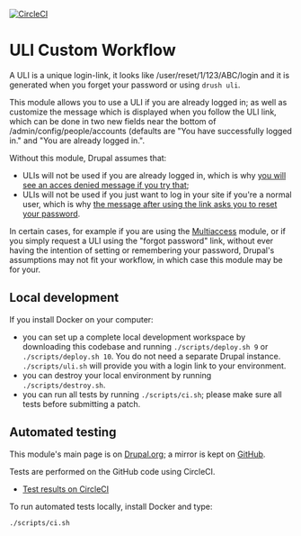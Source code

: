 [![CircleCI](https://dl.circleci.com/status-badge/img/gh/dcycle/uli_custom_workflow/tree/1.x.svg?style=svg)](https://dl.circleci.com/status-badge/redirect/gh/dcycle/uli_custom_workflow/tree/1.x)

ULI Custom Workflow
=====

A ULI is a unique login-link, it looks like /user/reset/1/123/ABC/login and it is generated when you forget your password or using `drush uli`.

This module allows you to use a ULI if you are already logged in; as well as customize the message which is displayed when you follow the ULI link, which can be done in two new fields near the bottom of /admin/config/people/accounts (defaults are "You have successfully logged in." and "You are already logged in.".

Without this module, Drupal assumes that:

* ULIs will not be used if you are already logged in, which is why [you will see an acces denied message if you try that](https://www.drupal.org/project/drupal/issues/3316655);
* ULIs will not be used if you just want to log in your site if you're a normal user, which is why [the message after using the link asks you to reset your password](https://www.drupal.org/project/drupal/issues/2969406).

In certain cases, for example if you are using the [Multiaccess](https://www.drupal.org/project/multiaccess) module, or if you simply request a ULI using the "forgot password" link, without ever having the intention of setting or remembering your password, Drupal's assumptions may not fit your workflow, in which case this module may be for your.

Local development
-----

If you install Docker on your computer:

* you can set up a complete local development workspace by downloading this codebase and running `./scripts/deploy.sh 9` or `./scripts/deploy.sh 10`. You do not need a separate Drupal instance. `./scripts/uli.sh` will provide you with a login link to your environment.
* you can destroy your local environment by running `./scripts/destroy.sh`.
* you can run all tests by running `./scripts/ci.sh`; please make sure all tests before submitting a patch.

Automated testing
-----

This module's main page is on [Drupal.org](http://drupal.org/project/uli_custom_workflow); a mirror is kept on [GitHub](http://github.com/dcycle/uli_custom_workflow).

Tests are performed on the GitHub code using CircleCI.

* [Test results on CircleCI](https://circleci.com/gh/dcycle/uli_custom_workflow)

To run automated tests locally, install Docker and type:

    ./scripts/ci.sh
